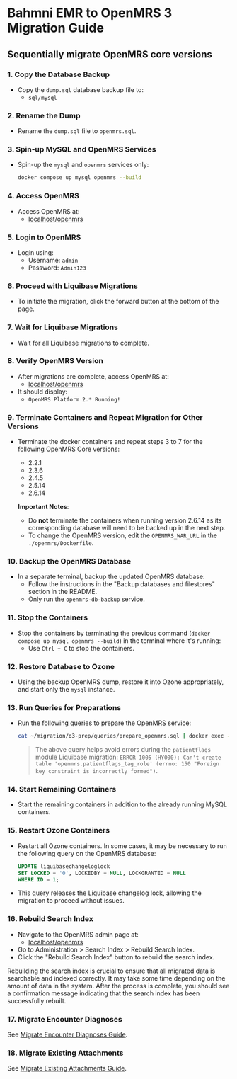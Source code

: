 # Bahmni EMR to OpenMRS 3 Migration Guide

## Sequentially migrate OpenMRS core versions

### 1. Copy the Database Backup
- Copy the `dump.sql` database backup file to:
    - `sql/mysql`

### 2. Rename the Dump
- Rename the `dump.sql` file to `openmrs.sql`.

### 3. Spin-up MySQL and OpenMRS Services
- Spin-up the `mysql` and `openmrs` services only:
    ```bash
    docker compose up mysql openmrs --build
    ```

### 4. Access OpenMRS
- Access OpenMRS at:
    - [localhost/openmrs](http://localhost/openmrs)

### 5. Login to OpenMRS
- Login using:
    - Username: `admin`
    - Password: `Admin123`

### 6. Proceed with Liquibase Migrations
- To initiate the migration, click the forward button at the bottom of the page.

### 7. Wait for Liquibase Migrations
- Wait for all Liquibase migrations to complete.

### 8. Verify OpenMRS Version
- After migrations are complete, access OpenMRS at:
    - [localhost/openmrs](http://localhost/openmrs)
- It should display:
    - `OpenMRS Platform 2.* Running!`

### 9. Terminate Containers and Repeat Migration for Other Versions
- Terminate the docker containers and repeat steps 3 to 7 for the following OpenMRS Core versions:
    - 2.2.1
    - 2.3.6
    - 2.4.5
    - 2.5.14
    - 2.6.14

    **Important Notes**:
    - Do **not** terminate the containers when running version 2.6.14 as its corresponding database will need to be backed up in the next step.
    - To change the OpenMRS version, edit the `OPENMRS_WAR_URL` in the `./openmrs/Dockerfile`.

### 10. Backup the OpenMRS Database
- In a separate terminal, backup the updated OpenMRS database:
    - Follow the instructions in the "Backup databases and filestores" section in the README. 
    - Only run the `openmrs-db-backup` service.

### 11. Stop the Containers
- Stop the containers by terminating the previous command (`docker compose up mysql openmrs --build`) in the terminal where it's running:
    - Use `Ctrl + C` to stop the containers.

### 12. Restore Database to Ozone
- Using the backup OpenMRS dump, restore it into Ozone appropriately, and start only the `mysql` instance.

### 13. Run Queries for Preparations
- Run the following queries to prepare the OpenMRS service:

    ```bash
    cat ~/migration/o3-prep/queries/prepare_openmrs.sql | docker exec -i oz-hsc-uat-mysql-1 mysql -uopenmrs -p<password> openmrs
    ```

    > The above query helps avoid errors during the `patientflags` module Liquibase migration:
    > `ERROR 1005 (HY000): Can't create table 'openmrs.patientflags_tag_role' (errno: 150 "Foreign key constraint is incorrectly formed")`.

### 14. Start Remaining Containers
- Start the remaining containers in addition to the already running MySQL containers.

### 15. Restart Ozone Containers
- Restart all Ozone containers. In some cases, it may be necessary to run the following query on the OpenMRS database:

    ```sql
    UPDATE liquibasechangeloglock 
    SET LOCKED = '0', LOCKEDBY = NULL, LOCKGRANTED = NULL 
    WHERE ID = 1;
    ```
- This query releases the Liquibase changelog lock, allowing the migration to proceed without issues.

### 16. Rebuild Search Index
- Navigate to the OpenMRS admin page at:
    - [localhost/openmrs](http://localhost/openmrs)
- Go to Administration > Search Index > Rebuild Search Index.
- Click the "Rebuild Search Index" button to rebuild the search index.

Rebuilding the search index is crucial to ensure that all migrated data is searchable and indexed correctly.
It may take some time depending on the amount of data in the system.
After the process is complete,
you should see a confirmation message indicating that the search index has been successfully rebuilt.

### 17. Migrate Encounter Diagnoses

See [Migrate Encounter Diagnoses Guide](docs/migrate-encounter-diagnoses.md).

### 18. Migrate Existing Attachments

See [Migrate Existing Attachments Guide](docs/migrate-existing-attachments.md).
